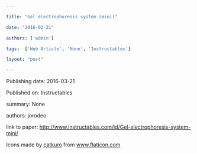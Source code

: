 ---
title: "Gel electrophoresis system (mini)"
date: "2016-03-21"
authors: ['admin']
tags:  ['Web Article', 'None', 'Instructables']
layout: "post"
---
Publishing date: 2016-03-21

Published on: Instructables

summary: None

authors: jorodeo

link to paper: http://www.instructables.com/id/Gel-electrophoresis-system-mini/

Icons made by <a href="https://www.flaticon.com/free-icon/bookshelves_3576884" title="catkuro">catkuro</a> from <a href="https://www.flaticon.com/" title="Flaticon"> www.flaticon.com</a>